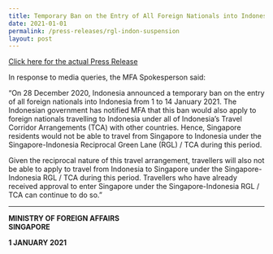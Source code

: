 ```yaml
---
title: Temporary Ban on the Entry of All Foreign Nationals into Indonesia
date: 2021-01-01
permalink: /press-releases/rgl-indon-suspension
layout: post
---
```

<a href="https://www.mfa.gov.sg/Newsroom/Press-Statements-Transcripts-and-Photos/2021/01/20210101-Indon-Entry">Click here for the actual Press Release</a>

In response to media queries, the MFA Spokesperson said:

“On 28 December 2020, Indonesia announced a temporary ban on the entry of all foreign nationals into Indonesia from 1 to 14 January 2021. The Indonesian government has notified MFA that this ban would also apply to foreign nationals travelling to Indonesia under all of Indonesia’s Travel Corridor Arrangements (TCA) with other countries. Hence, Singapore residents would not be able to travel from Singapore to Indonesia under the Singapore-Indonesia Reciprocal Green Lane (RGL) / TCA during this period.
		
Given the reciprocal nature of this travel arrangement, travellers will also not be able to apply to travel from Indonesia to Singapore under the Singapore-Indonesia RGL / TCA during this period. Travellers who have already received approval to enter Singapore under the Singapore-Indonesia RGL / TCA can continue to do so.”

---

**MINISTRY OF FOREIGN AFFAIRS**<br/>
**SINGAPORE**

**1 JANUARY 2021**